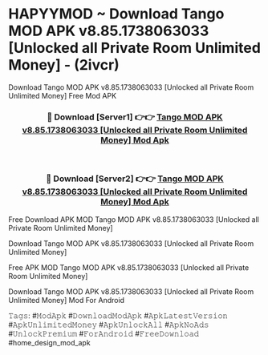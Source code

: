 # HAPYYMOD ~ Download Tango MOD APK v8.85.1738063033 [Unlocked all Private Room Unlimited Money] - (2ivcr)
Download Tango MOD APK v8.85.1738063033 [Unlocked all Private Room Unlimited Money] Free Mod APK

<div align="center">
<h3>🔴 Download [Server1] 👉👉 <a href="https://apk-comot.site?title=Tango_MOD_APK_v8.85.1738063033_[Unlocked_all_Private_Room_Unlimited_Money]">Tango MOD APK v8.85.1738063033 [Unlocked all Private Room Unlimited Money] Mod Apk</a></h3><br>

<h3>🔴 Download [Server2] 👉👉 <a href="https://apk-comot.site?title=Tango_MOD_APK_v8.85.1738063033_[Unlocked_all_Private_Room_Unlimited_Money]">Tango MOD APK v8.85.1738063033 [Unlocked all Private Room Unlimited Money] Mod Apk</a></h3>
</div>


Free Download APK MOD Tango MOD APK v8.85.1738063033 [Unlocked all Private Room Unlimited Money]

Download Tango MOD APK v8.85.1738063033 [Unlocked all Private Room Unlimited Money] 

Free APK MOD Tango MOD APK v8.85.1738063033 [Unlocked all Private Room Unlimited Money] 

Download Tango MOD APK v8.85.1738063033 [Unlocked all Private Room Unlimited Money] Mod For Android

𝚃𝚊𝚐𝚜: #𝙼𝚘𝚍𝙰𝚙𝚔 #𝙳𝚘𝚠𝚗𝚕𝚘𝚊𝚍𝙼𝚘𝚍𝙰𝚙𝚔 #𝙰𝚙𝚔𝙻𝚊𝚝𝚎𝚜𝚝𝚅𝚎𝚛𝚜𝚒𝚘𝚗 #𝙰𝚙𝚔𝚄𝚗𝚕𝚒𝚖𝚒𝚝𝚎𝚍𝙼𝚘𝚗𝚎𝚢 #𝙰𝚙𝚔𝚄𝚗𝚕𝚘𝚌𝚔𝙰𝚕𝚕 #𝙰𝚙𝚔𝙽𝚘𝙰𝚍𝚜 #𝚄𝚗𝚕𝚘𝚌𝚔𝙿𝚛𝚎𝚖𝚒𝚞𝚖 #𝙵𝚘𝚛𝙰𝚗𝚍𝚛𝚘𝚒𝚍 #𝙵𝚛𝚎𝚎𝙳𝚘𝚠𝚗𝚕𝚘𝚊𝚍 #home_design_mod_apk